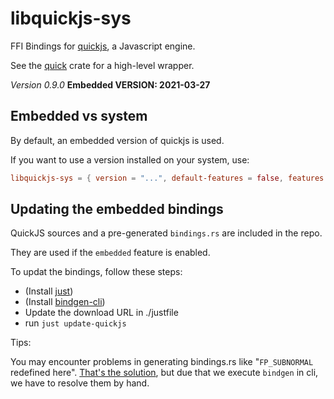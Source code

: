 # libquickjs-sys

FFI Bindings for [quickjs](https://bellard.org/quickjs/), a Javascript engine.

See the [quick](https://crates.io/crates/quickjs) crate for a high-level
wrapper.


*Version 0.9.0*
**Embedded VERSION: 2021-03-27**

## Embedded vs system

By default, an embedded version of quickjs is used.

If you want to use a version installed on your system, use:


```toml
libquickjs-sys = { version = "...", default-features = false, features = ["system"] }
```


## Updating the embedded bindings

QuickJS sources and a pre-generated `bindings.rs` are included in the repo.

They are used if the `embedded` feature is enabled.

To updat the bindings, follow these steps:

* (Install [just](https://github.com/casey/just))
* (Install [bindgen-cli](https://rust-lang.github.io/rust-bindgen/command-line-usage.html))
* Update the download URL in ./justfile
* run `just update-quickjs`

Tips:

You may encounter problems in generating bindings.rs like "`FP_SUBNORMAL` redefined here".
[That's the solution](https://github.com/rust-lang/rust-bindgen/issues/687#issuecomment-450750547),
but due that we execute `bindgen` in cli, we have to resolve them by hand.